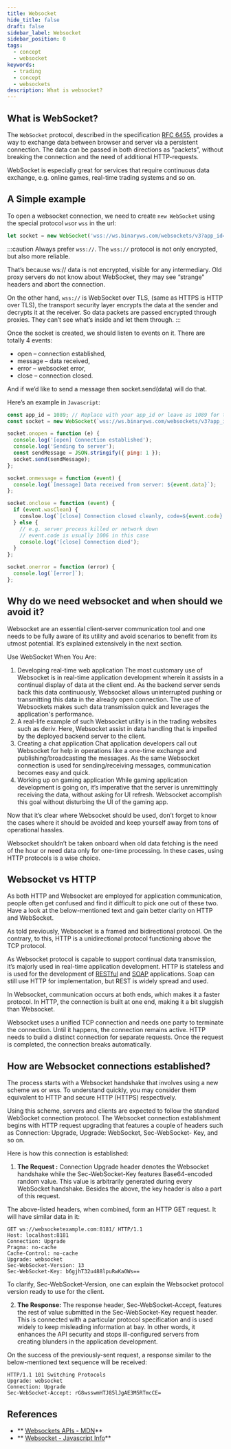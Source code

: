 ```yaml
---
title: Websocket
hide_title: false
draft: false
sidebar_label: Websocket
sidebar_position: 0
tags:
  - concept
  - websocket
keywords:
  - trading
  - concept
  - websockets
description: What is websocket?
---
```


## What is WebSocket?

The `WebSocket` protocol, described in the specification [RFC 6455](https://datatracker.ietf.org/doc/html/rfc6455), provides a way to exchange data between browser and server via a persistent connection. The data can be passed in both directions as “packets”, without breaking the connection and the need of additional HTTP-requests.

WebSocket is especially great for services that require continuous data exchange, e.g. online games, real-time trading systems and so on.

## A Simple example

To open a websocket connection, we need to create `new WebSocket` using the special protocol `ws`or `wss` in the url:

```js
let socket = new WebSocket('wss://ws.binaryws.com/websockets/v3?app_id=1089');
```

:::caution
Always prefer `wss://`. The `wss://` protocol is not only encrypted, but also more reliable.

That’s because ws:// data is not encrypted, visible for any intermediary. Old proxy servers do not know about WebSocket, they may see “strange” headers and abort the connection.

On the other hand, `wss://` is WebSocket over TLS, (same as HTTPS is HTTP over TLS), the transport security layer encrypts the data at the sender and decrypts it at the receiver. So data packets are passed encrypted through proxies. They can’t see what’s inside and let them through.
:::

Once the socket is created, we should listen to events on it. There are totally 4 events:

- open – connection established,
- message – data received,
- error – websocket error,
- close – connection closed.

And if we’d like to send a message then socket.send(data) will do that.

Here’s an example in `Javascript`:

```js
const app_id = 1089; // Replace with your app_id or leave as 1089 for testing.
const socket = new WebSocket(`wss://ws.binaryws.com/websockets/v3?app_id=${app_id}`);

socket.onopen = function (e) {
  console.log('[open] Connection established');
  console.log('Sending to server');
  const sendMessage = JSON.stringify({ ping: 1 });
  socket.send(sendMessage);
};

socket.onmessage = function (event) {
  console.log(`[message] Data received from server: ${event.data}`);
};

socket.onclose = function (event) {
  if (event.wasClean) {
    consloe.log(`[close] Connection closed cleanly, code=${event.code} reason=${event.reason}`);
  } else {
    // e.g. server process killed or network down
    // event.code is usually 1006 in this case
    console.log('[close] Connection died');
  }
};

socket.onerror = function (error) {
  console.log(`[error]`);
};
```

## Why do we need websocket and when should we avoid it?

Websocket are an essential client-server communication tool and one needs to be fully aware of its utility and avoid scenarios to benefit from its utmost potential. It’s explained extensively in the next section.

Use WebSocket When You Are:

1. ‍Developing real-time web application
   The most customary use of Websocket is in real-time application development wherein it assists in a continual display of data at the client end. As the backend server sends back this data continuously, Websocket allows uninterrupted pushing or transmitting this data in the already open connection. The use of Websockets makes such data transmission quick and leverages the application's performance.
2. A real-life example of such Websocket utility is in the trading websites such as deriv. Here, Websocket assist in data handling that is impelled by the deployed backend server to the client.
3. ‍Creating a chat application
   Chat application developers call out Websocket for help in operations like a one-time exchange and publishing/broadcasting the messages. As the same Websocket connection is used for sending/receiving messages, communication becomes easy and quick.
4. ‍Working up on gaming application
   While gaming application development is going on, it’s imperative that the server is unremittingly receiving the data, without asking for UI refresh. Websocket accomplish this goal without disturbing the UI of the gaming app.

Now that it’s clear where Websocket should be used, don’t forget to know the cases where it should be avoided and keep yourself away from tons of operational hassles.

Websocket shouldn’t be taken onboard when old data fetching is the need of the hour or need data only for one-time processing. In these cases, using HTTP protocols is a wise choice.

## Websocket vs HTTP

As both HTTP and Websocket are employed for application communication, people often get confused and find it difficult to pick one out of these two. Have a look at the below-mentioned text and gain better clarity on HTTP and WebSocket.

As told previously, Websocket is a framed and bidirectional protocol. On the contrary, to this, HTTP is a unidirectional protocol functioning above the TCP protocol.

As Websocket protocol is capable to support continual data transmission, it’s majorly used in real-time application development. HTTP is stateless and is used for the development of [RESTful](https://de.wikipedia.org/wiki/Representational_State_Transfer) and [SOAP](https://de.wikipedia.org/wiki/SOAP) applications. Soap can still use HTTP for implementation, but REST is widely spread and used.

In Websocket, communication occurs at both ends, which makes it a faster protocol. In HTTP, the connection is built at one end, making it a bit sluggish than Websocket.

Websocket uses a unified TCP connection and needs one party to terminate the connection. Until it happens, the connection remains active. HTTP needs to build a distinct connection for separate requests. Once the request is completed, the connection breaks automatically.

## How are Websocket connections established?

The process starts with a Websocket handshake that involves using a new scheme ws or wss. To understand quickly, you may consider them equivalent to HTTP and secure HTTP (HTTPS) respectively.

Using this scheme, servers and clients are expected to follow the standard WebSocket connection protocol. The Websocket connection establishment begins with HTTP request upgrading that features a couple of headers such as Connection: Upgrade, Upgrade: WebSocket, Sec-WebSocket- Key, and so on.

Here is how this connection is established:

1. **The Request :** Connection Upgrade header denotes the Websocket handshake while the Sec-WebSocket-Key features Base64-encoded random value. This value is arbitrarily generated during every WebSocket handshake. Besides the above, the key header is also a part of this request.

The above-listed headers, when combined, form an HTTP GET request. It will have similar data in it:

```
GET ws://websocketexample.com:8181/ HTTP/1.1
Host: localhost:8181
Connection: Upgrade
Pragma: no-cache
Cache-Control: no-cache
Upgrade: websocket
Sec-WebSocket-Version: 13
Sec-WebSocket-Key: b6gjhT32u488lpuRwKaOWs==
```

To clarify, Sec-WebSocket-Version, one can explain the Websocket protocol version ready to use for the client.

2. **The Response:** The response header, Sec-WebSocket-Accept, features the rest of value submitted in the Sec-WebSocket-Key request header. This is connected with a particular protocol specification and is used widely to keep misleading information at bay. In other words, it enhances the API security and stops ill-configured servers from creating blunders in the application development.

On the success of the previously-sent request, a response similar to the below-mentioned text sequence will be received:

```
HTTP/1.1 101 Switching Protocols
Upgrade: websocket
Connection: Upgrade
Sec-WebSocket-Accept: rG8wsswmHTJ85lJgAE3M5RTmcCE=
```

## References

- ** [Websockets APIs - MDN](https://developer.mozilla.org/en-US/docs/Web/API/WebSocket)**
- ** [Websocket - Javascript Info](https://javascript.info/websocket)**

